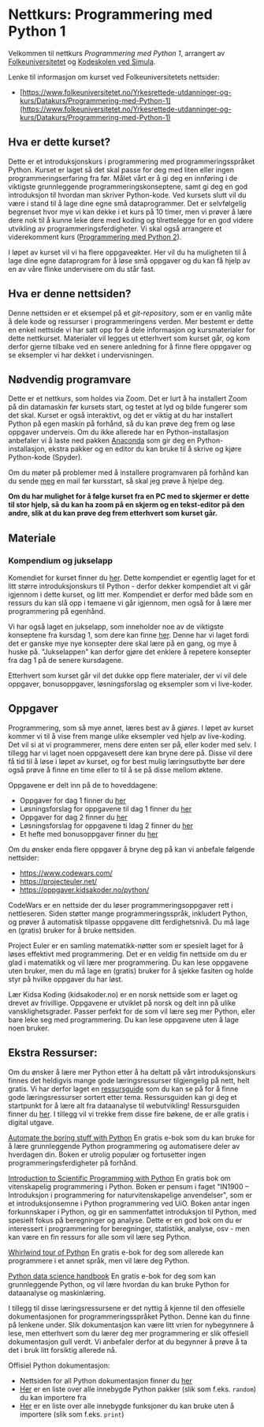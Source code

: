 # Nettkurs: Programmering med Python 1

Velkommen til nettkurs *Programmering med Python 1*, arrangert av [Folkeuniversitetet](https://www.folkeuniversitetet.no/) og [Kodeskolen ved Simula](https://simulakodeskolen.no/).

Lenke til informasjon om kurset ved Folkeuniversitetets nettsider:
* [https://www.folkeuniversitetet.no/Yrkesrettede-utdanninger-og-kurs/Datakurs/Programmering-med-Python-1](https://www.folkeuniversitetet.no/Yrkesrettede-utdanninger-og-kurs/Datakurs/Programmering-med-Python-1)

## Hva er dette kurset?

Dette er et introduksjonskurs i programmering med programmeringsspråket Python. Kurset er laget så det skal passe for deg med liten eller ingen programmeringserfaring fra før. Målet vårt er å gi deg en innføring i de viktigste grunnleggende programmeringskonseptene, samt gi deg en god introduksjon til hvordan man skriver Python-kode. Ved kursets slutt vil du være i stand til å lage dine egne små dataprogrammer. Det er selvfølgelig begrenset hvor mye vi kan dekke i et kurs på 10 timer, men vi prøver å lære dere nok til å kunne leke dere med koding og tilrettelegge for en god videre utvikling av programmeringsferdigheter. Vi skal også arrangere et viderekomment kurs ([Programmering med Python 2](https://www.folkeuniversitetet.no/Yrkesrettede-utdanninger-og-kurs/Datakurs/Programmering-med-Python-2)).

I løpet av kurset vil vi ha flere oppgaveøkter. Her vil du ha muligheten til å lage dine egne dataprogram for å løse små oppgaver og du kan få hjelp av en av våre flinke undervisere om du står fast.

## Hva er denne nettsiden?

Denne nettsiden er et eksempel på et *git-repository*, som er en vanlig måte å dele kode og ressurser i programmeringens verden. Mer bestemt er dette en enkel nettside vi har satt opp for å dele informasjon og kursmaterialer for dette nettkurset. Materialer vil legges ut etterhvert som kurset går, og kom derfor gjerne tilbake ved en senere anledning for å finne flere oppgaver og se eksempler vi har dekket i undervisningen.

## Nødvendig programvare

Dette er et nettkurs, som holdes via Zoom. Det er lurt å ha installert Zoom på din datamaskin før kursets start, og testet at lyd og bilde fungerer som det skal. Kurset er også interaktivt, og det er viktig at du har installert Python på egen maskin på forhånd, så du kan prøve deg frem og løse oppgaver underveis. Om du ikke allerede har en Python-installasjon anbefaler vi å laste ned pakken [Anaconda](https://www.anaconda.com/) som gir deg en Python-installasjon, ekstra pakker og en editor du kan bruke til å skrive og kjøre Python-kode (Spyder).

Om du møter på problemer med å installere programvaren på forhånd kan du sende [meg](https://www.simula.no/people/jonas) en mail før kursstart, så skal jeg prøve å hjelpe deg.

**Om du har mulighet for å følge kurset fra en PC med to skjermer er dette til stor hjelp, så du kan ha zoom på en skjerm og en tekst-editor på den andre, slik at du kan prøve deg frem etterhvert som kurset går.**

## Materiale

### Kompendium og jukselapp

Komendiet for kurset finner du [her](kompendium.pdf). Dette kompendiet er egentlig laget for et litt større introduksjonskurs til Python - derfor dekker kompendiet alt vi går igjennom i dette kurset, og litt mer. Kompendiet er derfor med både som en ressurs du kan slå opp i temaene vi går igjennom, men også for å lære mer programmering på egenhånd.

Vi har også laget en jukselapp, som inneholder noe av de viktigste konseptene fra kursdag 1, som dere kan finne [her](kodeskolens_jukselapp.pdf). Denne har vi laget fordi det er ganske mye nye konsepter dere skal lære på en gang, og mye å huske på. "Jukselappen" kan derfor gjøre det enklere å repetere konsepter fra dag 1 på de senere kursdagene.

Etterhvert som kurset går vil det dukke opp flere materialer, der vi vil dele oppgaver, bonusoppgaver, løsningsforslag og eksempler som vi live-koder.

## Oppgaver

Programmering, som så mye annet, læres best av å *gjøres*. I løpet av kurset kommer vi til å vise frem mange ulike eksempler ved hjelp av live-koding. Det vil si at vi programmerer, mens dere enten ser på, eller koder med selv. I tillegg har vi laget noen oppgavesett dere kan bryne dere på. Disse vil dere få tid til å løse i løpet av kurset, og for best mulig læringsutbytte bør dere også prøve å finne en time eller to til å se på disse mellom øktene.

Oppgavene er delt inn på de to hoveddagene:
* Oppgaver for dag 1 finner du [her](dag1/oppgaver_dag1.pdf)
* Løsningsforslag for oppgavene til dag 1 finner du [her](dag1/loesningsforslag_oppgaver_dag_1.pdf)
* Oppgaver for dag 2 finner du [her](dag1/oppgaver_dag2.pdf)
* Løsningsforslag for oppgavene ti ldag 2 finner du [her](dag2/loesningsforslag_oppgaver_dag_2.pdf)
* Et hefte med bonusoppgaver finner du [her](dag2/bonusoppgaver.pdf)

Om du ønsker enda flere oppgaver å bryne deg på kan vi anbefale følgende nettsider:
* https://www.codewars.com/
* https://projecteuler.net/
* https://oppgaver.kidsakoder.no/python/

CodeWars er en nettside der du løser programmeringsoppgaver rett i nettleseren. Siden støtter mange programmeringsspråk, inkludert Python, og prøver å automatisk tilpasse oppgavene ditt ferdighetsnivå. Du må lage en (gratis) bruker for å bruke nettsiden.

Project Euler er en samling matematikk-nøtter som er spesielt laget for å løses effektivt med programmering. Det er en veldig fin nettside om du er glad i matematikk og vil lære mer programmering. Du kan lese oppgavene uten bruker, men du må lage en (gratis) bruker for å sjekke fasiten og holde styr på hvilke oppgaver du har løst.

Lær Kidsa Koding (kidsakoder.no) er en norsk nettside som er laget og drevet av frivillige. Oppgavene er utviklet på norsk og delt inn på ulike vansklighetsgrader. Passer perfekt for de som vil lære seg mer Python, eller bare leke seg med programmering. Du kan lese oppgavene uten å lage noen bruker.


## Ekstra Ressurser:

Om du ønsker å lære mer Python etter å ha deltatt på vårt introduksjonskurs finnes det heldigvis mange gode læringsressurser tilgjengelig på nett, helt gratis. Vi har derfor laget en [ressursguide](ressursguide.md) som du kan se på for å finne gode læringsressurser sortert etter tema. Ressursguiden kan gi deg et startpunkt for å lære alt fra dataanalyse til webutvikling! Ressursguiden finner du [her](ressursguide.md). I tillegg vil vi trekke frem disse fire bøkene, de er alle gratis i digital utgave.

[Automate the boring stuff with Python](https://automatetheboringstuff.com)
En gratis e-bok som du kan bruke for å lære grunnleggende Python programmering og automatisere deler av hverdagen din. Boken er utrolig populær og fortusetter ingen programmeringsferdigheter på forhånd.

[Introduction to Scientific Programming with Python](https://link.springer.com/book/10.1007/978-3-030-50356-7)
En gratis bok om vitenskapelig programmering i Python. Boken er pensum i faget "IN1900 – Introduksjon i programmering for naturvitenskapelige anvendelser", som er et introduksjonsemne i Python programmering ved UiO. Boken antar ingen forkunnskaper i Python, og gir en sammenfattet introduksjon til Python, med spesielt fokus på beregninger og analyse. Dette er en god bok om du er interessert i programmering for beregninger, statistikk, analyse, osv - men kan være en fin ressurs for alle som vil lære seg Python.

[Whirlwind tour of Python](https://jakevdp.github.io/WhirlwindTourOfPython/)
En gratis e-bok for deg som allerede kan programmere i et annet språk, men vil lære deg Python.

[Python data science handbook](https://jakevdp.github.io/PythonDataScienceHandbook/)
En gratis e-bok for deg som kan grunnleggende Python, og vil lære hvordan du kan bruke Python for dataanalyse og maskinlæring.

I tillegg til disse læringsressursene er det nyttig å kjenne til den offesielle dokumentasjonen for programmeringsspråket Python. Denne kan du finne på lenkene under. Slik dokumentasjon kan være litt vrien for nybegynnere å lese, men etterhvert som du lærer deg mer programmering er slik offesiell dokumentasjon gull verdt. Vi anbefaler derfor at du begynner å prøve å ta det i bruk litt forsiktig allerede nå.

Offisiel Python dokumentasjon:
* Nettsiden for all Python dokumentasjon finner du [her](https://docs.python.org/3/library/index.html)
* [Her](https://docs.python.org/3/py-modindex.html) er en liste over alle innebygde Python pakker (slik som f.eks. `random`) du kan importere fra
* [Her](https://docs.python.org/3/library/functions.html) er en liste over alle innebygde funksjoner du kan bruke uten å importere (slik som f.eks. `print`)
